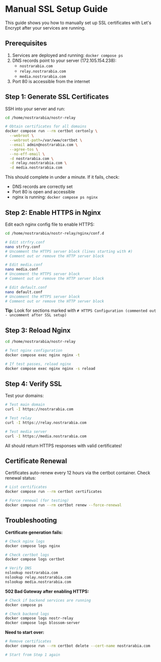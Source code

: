# Manual SSL Setup Guide

This guide shows you how to manually set up SSL certificates with Let's Encrypt after your services are running.

## Prerequisites

1. Services are deployed and running: `docker compose ps`
2. DNS records point to your server (172.105.154.238):
   - `nostrarabia.com`
   - `relay.nostrarabia.com`
   - `media.nostrarabia.com`
3. Port 80 is accessible from the internet

## Step 1: Generate SSL Certificates

SSH into your server and run:

```bash
cd /home/nostrarabia/nostr-relay

# Obtain certificates for all domains
docker compose run --rm certbot certonly \
  --webroot \
  --webroot-path=/var/www/certbot \
  --email admin@nostrarabia.com \
  --agree-tos \
  --no-eff-email \
  -d nostrarabia.com \
  -d relay.nostrarabia.com \
  -d media.nostrarabia.com
```

This should complete in under a minute. If it fails, check:
- DNS records are correctly set
- Port 80 is open and accessible
- nginx is running: `docker compose ps nginx`

## Step 2: Enable HTTPS in Nginx

Edit each nginx config file to enable HTTPS:

```bash
cd /home/nostrarabia/nostr-relay/nginx/conf.d

# Edit strfry.conf
nano strfry.conf
# Uncomment the HTTPS server block (lines starting with #)
# Comment out or remove the HTTP server block

# Edit media.conf
nano media.conf
# Uncomment the HTTPS server block
# Comment out or remove the HTTP server block

# Edit default.conf
nano default.conf
# Uncomment the HTTPS server block
# Comment out or remove the HTTP server block
```

**Tip:** Look for sections marked with `# HTTPS Configuration (commented out - uncomment after SSL setup)`

## Step 3: Reload Nginx

```bash
cd /home/nostrarabia/nostr-relay

# Test nginx configuration
docker compose exec nginx nginx -t

# If test passes, reload nginx
docker compose exec nginx nginx -s reload
```

## Step 4: Verify SSL

Test your domains:

```bash
# Test main domain
curl -I https://nostrarabia.com

# Test relay
curl -I https://relay.nostrarabia.com

# Test media server
curl -I https://media.nostrarabia.com
```

All should return HTTPS responses with valid certificates!

## Certificate Renewal

Certificates auto-renew every 12 hours via the certbot container. Check renewal status:

```bash
# List certificates
docker compose run --rm certbot certificates

# Force renewal (for testing)
docker compose run --rm certbot renew --force-renewal
```

## Troubleshooting

**Certificate generation fails:**
```bash
# Check nginx logs
docker compose logs nginx

# Check certbot logs
docker compose logs certbot

# Verify DNS
nslookup nostrarabia.com
nslookup relay.nostrarabia.com
nslookup media.nostrarabia.com
```

**502 Bad Gateway after enabling HTTPS:**
```bash
# Check if backend services are running
docker compose ps

# Check backend logs
docker compose logs nostr-relay
docker compose logs blossom-server
```

**Need to start over:**
```bash
# Remove certificates
docker compose run --rm certbot delete --cert-name nostrarabia.com

# Start from Step 1 again
```
